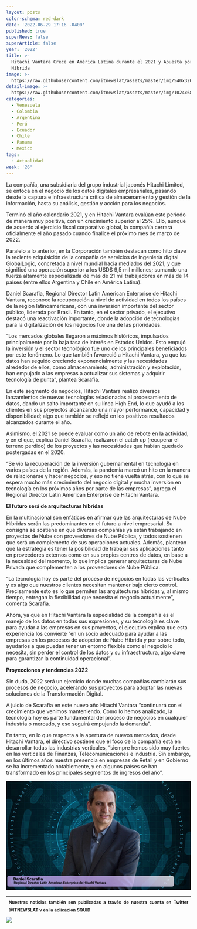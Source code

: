 ```yaml
---
layout: posts
color-schema: red-dark
date: '2022-06-29 17:16 -0400'
published: true
superNews: false
superArticle: false
year: '2022'
title: >-
  Hitachi Vantara Crece en América Latina durante el 2021 y Apuesta por la Nube
  Híbrida
image: >-
  https://raw.githubusercontent.com/itnewslat/assets/master/img/540x320/Daniel-Scarafia-p.jpg
detail-image: >-
  https://raw.githubusercontent.com/itnewslat/assets/master/img/1024x680/Daniel-Scarafia-g.jpg
categories:
  - Venezuela
  - Colombia
  - Argentina
  - Perú
  - Ecuador
  - Chile
  - Panama
  - Mexico
tags:
  - Actualidad
week: '26'
---
```

La compañía, una subsidiaria del grupo industrial japonés Hitachi Limited, se enfoca en el negocio de los datos digitales empresariales, pasando desde la captura e infraestructura crítica de almacenamiento y gestión de la información, hasta su análisis, gestión y acción para los negocios. 

Terminó el año calendario 2021, y en Hitachi Vantara evalúan este período de manera muy positiva, con un crecimiento superior al 25%. Ello, aunque de acuerdo al ejercicio fiscal corporativo global, la compañía cerrará oficialmente el año pasado cuando finalice el próximo mes de marzo de 2022.

Paralelo a lo anterior, en la Corporación también destacan como hito clave la reciente adquisición de la compañía de servicios de ingeniería digital GlobalLogic, concretada a nivel mundial hacia mediados del 2021, y que significó una operación superior a los USD$ 9,5 mil millones; sumando una fuerza altamente especializada de más de 21 mil trabajadores en más de 14 países (entre ellos Argentina y Chile en América Latina).

Daniel Scarafia, Regional Director Latin American Enterprise de Hitachi Vantara, reconoce la recuperación a nivel de actividad en todos los países de la región latinoamericana, con una inversión importante del sector público, liderada por Brasil. En tanto, en el sector privado, el ejecutivo destacó una reactivación importante, donde la adopción de tecnologías para la digitalización de los negocios fue una de las prioridades. 

“Los mercados globales llegaron a máximos históricos, impulsados principalmente por la baja tasa de interés en Estados Unidos. Esto empujó la inversión y el sector tecnológico fue uno de los principales beneficiados por este fenómeno. Lo que también favoreció a Hitachi Vantara, ya que los datos han seguido creciendo exponencialmente y las necesidades alrededor de ellos, como almacenamiento, administración y explotación, han empujado a las empresas a actualizar sus sistemas y adquirir tecnología de punta”, plantea Scarafia.

En este segmento de negocios, Hitachi Vantara realizó diversos lanzamientos de nuevas tecnologías relacionadas al procesamiento de datos, dando un salto importante en su línea High End, lo que ayudó a los clientes en sus proyectos alcanzando una mayor performance, capacidad y disponibilidad; algo que también se reflejó en los positivos resultados alcanzados durante el año.

Asimismo, el 2021 se puede evaluar como un año de rebote en la actividad, y en el que, explica Daniel Scarafia, realizaron el catch up (recuperar el terreno perdido) de los proyectos y las necesidades que habían quedado postergadas en el 2020. 

“Se vio la recuperación de la inversión gubernamental en tecnología en varios países de la región. Además, la pandemia marcó un hito en la manera de relacionarse y hacer negocios, y eso no tiene vuelta atrás, con lo que se espera mucho más crecimiento del negocio digital y mucha inversión en tecnología en los próximos años por parte de las empresas”, agrega el Regional Director Latin American Enterprise de Hitachi Vantara.

**El futuro será de arquitecturas híbridas**

En la multinacional son enfáticos en afirmar que las arquitecturas de Nube Híbridas serán las predominantes en el futuro a nivel empresarial. Su consigna se sostiene en que diversas compañías ya están trabajando en proyectos de Nube con proveedores de Nube Pública, y todos sostienen que será un complemento de sus operaciones actuales. Además, plantean que la estrategia es tener la posibilidad de trabajar sus aplicaciones tanto en proveedores externos como en sus propios centros de datos, en base a la necesidad del momento, lo que implica generar arquitecturas de Nube Privada que complementen a los proveedores de Nube Pública. 

“La tecnología hoy es parte del proceso de negocios en todas las verticales y es algo que nuestros clientes necesitan mantener bajo cierto control. Precisamente esto es lo que permiten las arquitecturas híbridas y, al mismo tiempo, entregan la flexibilidad que necesita el negocio actualmente”, comenta Scarafia.

Ahora, ya que en Hitachi Vantara la especialidad de la compañía es el manejo de los datos en todas sus expresiones, y su tecnología es clave para ayudar a las empresas en sus proyectos, el ejecutivo explica que esta experiencia los convierte “en un socio adecuado para ayudar a las empresas en los procesos de adopción de Nube Híbrida y por sobre todo, ayudarlos a que puedan tener un entorno flexible como el negocio lo necesita, sin perder el control de los datos y su infraestructura, algo clave para garantizar la continuidad operacional”.

**Proyecciones y tendencias 2022**

Sin duda, 2022 será un ejercicio donde muchas compañías cambiarán sus procesos de negocio, acelerando sus proyectos para adoptar las nuevas soluciones de la Transformación Digital.

A juicio de Scarafia en este nuevo año Hitachi Vantara “continuará con el crecimiento que venimos manteniendo. Como lo hemos analizado, la tecnología hoy es parte fundamental del proceso de negocios en cualquier industria o mercado, y eso seguirá empujando la demanda”.

En tanto, en lo que respecta a la apertura de nuevos mercados, desde Hitachi Vantara, el directivo sostiene que el foco de la compañía está en desarrollar todas las industrias verticales, “siempre hemos sido muy fuertes en las verticales de Finanzas, Telecomunicaciones e industria. Sin embargo, en los últimos años nuestra presencia en empresas de Retail y en Gobierno se ha incrementado notablemente, y en algunos países se han transformado en los principales segmentos de ingresos del año”.

![](https://raw.githubusercontent.com/itnewslat/assets/master/img/540x320/Daniel-Scarafia-p.jpg)

<table style="height: 42px;" width="569">
<tbody>
<tr>
<td style="text-align: justify;"><sub><strong>Nuestras noticias también son publicadas a través de nuestra cuenta en Twitter <a href="https://twitter.com/itnewslat?lang=es">@ITNEWSLAT</a> y en la aplicación <a href="https://squidapp.co/en/">SQUID</a></strong></sub></td>
</tr>
</tbody>
</table>

<img src="https://tracker.metricool.com/c3po.jpg?hash=56f88a41e39ab42c063cc51676587a04"/>